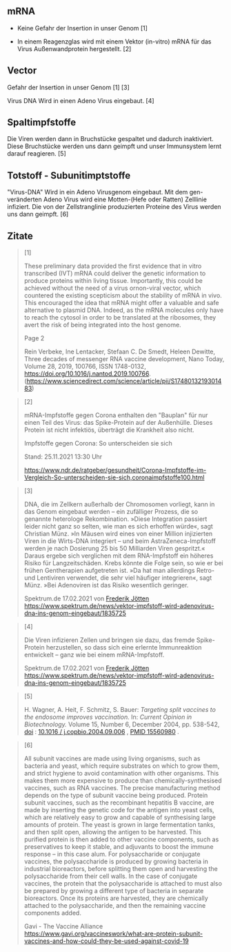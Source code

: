 mRNA
----

* Keine Gefahr der Insertion in unser Genom [1]

* In einem Reagenzglas wird mit einem Vektor (in-vitro) mRNA für das Virus Außenwandprotein hergestellt. [2]

Vector
------

Gefahr der  Insertion in unser Genom [1] [3]

Virus DNA Wird in einen Adeno Virus eingebaut. [4]

Spaltimpfstoffe
----------------------

Die Viren werden dann in Bruchstücke gespaltet und dadurch inaktiviert. Diese Bruchstücke werden uns dann geimpft und unser Immunsystem lernt darauf reagieren. [5]

Totstoff - Subunitimptstoffe
----------------------------------------

"Virus-DNA" Wird in ein Adeno Virusgenom eingebaut. Mit dem gen-veränderten Adeno Virus wird eine Motten-(Hefe oder Ratten) Zelllinie infiziert. Die von der Zellstranglinie produzierten Proteine des Virus werden uns dann geimpft. [6]


Zitate
------



> [1]
>
> These preliminary data provided the first evidence that in vitro transcribed (IVT) mRNA could deliver the genetic information to produce proteins within living tissue. Importantly, this could be achieved without the need of a virus ornon-viral vector, which countered the existing scepticism about the stability of mRNA in vivo. This encouraged the idea that mRNA might offer a valuable and safe alternative to plasmid DNA. Indeed, as the mRNA molecules only have to reach the cytosol in order to be translated at the ribosomes, they avert the risk of being integrated into the host genome.
>
> Page 2
>
> Rein Verbeke, Ine Lentacker, Stefaan C. De Smedt, Heleen Dewitte,
> Three decades of messenger RNA vaccine development,
> Nano Today,
> Volume 28,
> 2019,
> 100766,
> ISSN 1748-0132,
> https://doi.org/10.1016/j.nantod.2019.100766.
> (https://www.sciencedirect.com/science/article/pii/S1748013219301483)



> [2]
>
> mRNA-Impfstoffe gegen Corona enthalten den "Bauplan" für nur einen Teil  des Virus: das Spike-Protein auf der Außenhülle. Dieses Protein ist  nicht infektiös, überträgt die Krankheit also nicht.
>
> Impfstoffe gegen Corona: So unterscheiden sie sich
>
> Stand: 25.11.2021 13:30 Uhr
>
> https://www.ndr.de/ratgeber/gesundheit/Corona-Impfstoffe-im-Vergleich-So-unterscheiden-sie-sich,coronaimpfstoffe100.html



> [3]
>
> DNA, die im Zellkern außerhalb der Chromosomen vorliegt, kann in das  Genom eingebaut werden – ein zufälliger Prozess, die so genannte  heterologe Rekombination. »Diese Integration passiert leider nicht ganz  so selten, wie man es sich erhoffen würde«, sagt Christian Münz. »In  Mäusen wird eines von einer Million injizierten Viren in die Wirts-DNA  integriert – und beim AstraZeneca-Impfstoff werden je nach Dosierung 25  bis 50 Milliarden Viren gespritzt.« Daraus ergebe sich verglichen mit  dem RNA-Impfstoff ein höheres Risiko für Langzeitschäden. Krebs könnte  die Folge sein, so wie er bei frühen Gentherapien aufgetreten ist. »Da  hat man allerdings Retro- und Lentiviren verwendet, die sehr viel  häufiger integrieren«, sagt Münz. »Bei Adenoviren ist das Risiko  wesentlich geringer.
>
> Spektrum.de
> 17.02.2021
> von [Frederik Jötten](https://www.spektrum.de/news/vektor-impfstoff-wird-adenovirus-dna-ins-genom-eingebaut/1835725#content__author)
> https://www.spektrum.de/news/vektor-impfstoff-wird-adenovirus-dna-ins-genom-eingebaut/1835725



> [4]
>
> Die Viren infizieren Zellen und bringen sie dazu, das fremde  Spike-Protein herzustellen, so dass sich eine erlernte Immunreaktion  entwickelt – ganz wie bei einem mRNA-Impfstoff.
>
> Spektrum.de
> 17.02.2021
> von [Frederik Jötten](https://www.spektrum.de/news/vektor-impfstoff-wird-adenovirus-dna-ins-genom-eingebaut/1835725#content__author)
> https://www.spektrum.de/news/vektor-impfstoff-wird-adenovirus-dna-ins-genom-eingebaut/1835725



> [5]
>
> H. Wagner, A. Heit, F. Schmitz, S. Bauer: *Targeting split vaccines to the endosome improves vaccination.* In: *Current Opinion in Biotechnology.* Volume 15, Number 6, December 2004, pp. 538-542, [doi](https://de.zxc.wiki/wiki/Digital_Object_Identifier) : [10.1016 / j.copbio.2004.09.006](https://doi.org/10.1016/j.copbio.2004.09.006) , [PMID 15560980](https://www.ncbi.nlm.nih.gov/pubmed/15560980?dopt=Abstract) .



> [6]
>
> All subunit vaccines are made using living organisms, such as bacteria  and yeast, which require substrates on which to grow them, and strict  hygiene to avoid contamination with other organisms. This makes them  more expensive to produce than chemically-synthesised vaccines, such as  RNA vaccines. The precise manufacturing method depends on the type of  subunit vaccine being produced. Protein subunit vaccines, such as the  recombinant hepatitis B vaccine, are made by inserting the genetic code  for the antigen into yeast cells, which are relatively easy to grow and  capable of synthesising large amounts of protein. The yeast is grown in  large fermentation tanks, and then split open, allowing the antigen to  be harvested. This purified protein is then added to other vaccine  components, such as preservatives to keep it stable, and adjuvants to  boost the immune response – in this case alum. For polysaccharide or  conjugate vaccines, the polysaccharide is produced by growing bacteria  in industrial bioreactors, before splitting them open and harvesting the polysaccharide from their cell walls. In the case of conjugate  vaccines, the protein that the polysaccharide is attached to must also  be prepared by growing a different type of bacteria in separate  bioreactors. Once its proteins are harvested, they are chemically  attached to the polysaccharide, and then the remaining vaccine  components added.
>
> Gavi - The Vaccine Alliance
> https://www.gavi.org/vaccineswork/what-are-protein-subunit-vaccines-and-how-could-they-be-used-against-covid-19